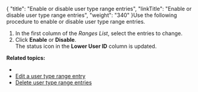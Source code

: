 {
    "title": "Enable or disable user type range entries",
    "linkTitle": "Enable or disable user type range entries",
    "weight": "340"
}Use the following procedure to enable or disable user type range entries.

1.  In the first column of the *Ranges List*, select the entries to change.
2.  Click **Enable** or **Disable**.  
    The status icon in the **Lower User ID** column is updated.

**Related topics:**

-   []()
-   [Edit a user type range entry](../t_st_edit_user_type_range_entry)
-   [Delete user type range entries](../t_st_delete_user_type_range_entries)
